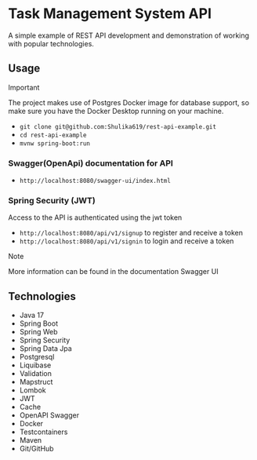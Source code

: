 # Task Management System API

A simple example of REST API development and demonstration of working with popular technologies.

## Usage
> [!IMPORTANT]  
> The project makes use of Postgres Docker image for database support, so make sure you have the Docker Desktop running on your machine.


- `git clone git@github.com:Shulika619/rest-api-example.git`
- `cd rest-api-example`
- `mvnw spring-boot:run`

### Swagger(OpenApi) documentation for API
- `http://localhost:8080/swagger-ui/index.html`

### Spring Security (JWT)

Access to the API is authenticated using the jwt token

- `http://localhost:8080/api/v1/signup` to register and receive a token
- `http://localhost:8080/api/v1/signin` to login and receive a token

> [!NOTE]  
> More information can be found in the documentation Swagger UI

## Technologies
- Java 17
- Spring Boot
- Spring Web
- Spring Security
- Spring Data Jpa
- Postgresql
- Liquibase
- Validation
- Mapstruct
- Lombok
- JWT
- Cache
- OpenAPI Swagger
- Docker
- Testcontainers
- Maven
- Git/GitHub

